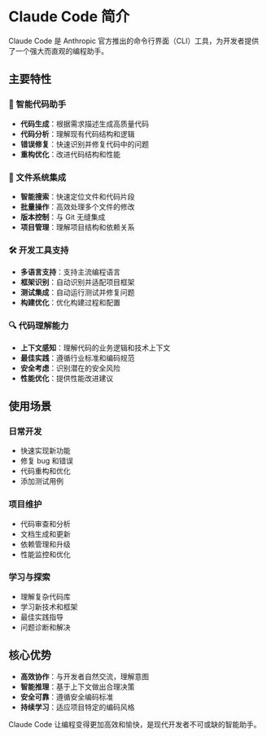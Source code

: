 # Claude Code 简介

Claude Code 是 Anthropic 官方推出的命令行界面（CLI）工具，为开发者提供了一个强大而直观的编程助手。

## 主要特性

### 🚀 智能代码助手
- **代码生成**：根据需求描述生成高质量代码
- **代码分析**：理解现有代码结构和逻辑
- **错误修复**：快速识别并修复代码中的问题
- **重构优化**：改进代码结构和性能

### 📁 文件系统集成
- **智能搜索**：快速定位文件和代码片段
- **批量操作**：高效处理多个文件的修改
- **版本控制**：与 Git 无缝集成
- **项目管理**：理解项目结构和依赖关系

### 🛠️ 开发工具支持
- **多语言支持**：支持主流编程语言
- **框架识别**：自动识别并适配项目框架
- **测试集成**：自动运行测试并修复问题
- **构建优化**：优化构建过程和配置

### 🔍 代码理解能力
- **上下文感知**：理解代码的业务逻辑和技术上下文
- **最佳实践**：遵循行业标准和编码规范
- **安全考虑**：识别潜在的安全风险
- **性能优化**：提供性能改进建议

## 使用场景

### 日常开发
- 快速实现新功能
- 修复 bug 和错误
- 代码重构和优化
- 添加测试用例

### 项目维护
- 代码审查和分析
- 文档生成和更新
- 依赖管理和升级
- 性能监控和优化

### 学习与探索
- 理解复杂代码库
- 学习新技术和框架
- 最佳实践指导
- 问题诊断和解决

## 核心优势

- **高效协作**：与开发者自然交流，理解意图
- **智能推理**：基于上下文做出合理决策
- **安全可靠**：遵循安全编码标准
- **持续学习**：适应项目特定的编码风格

Claude Code 让编程变得更加高效和愉快，是现代开发者不可或缺的智能助手。